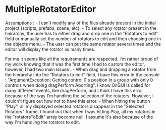 # MultipleRotatorEditor

Assumptions :
    - I can't modify any of the files already present in the initial project (scripts, prefabs, scene, etc).
    - To select any rotator present in the hierarchy, the user has to either drag and drop one in the "Rotators to edit" field or manually set the number of rotators to edit and then choosing one in the objects menu.
    - The user can put the same rotator several times and the editor will display the rotator as many times.

For me it seems like all the requirements are respected. I'm rather proud of my work knowing that it was the first time I had to custom the editor, however, I had two main issues :
    - When drag and dropping a rotator from the hierarchy into the "Rotators to edit" field, I have this error in the console : "ArgumentException: Getting control 0's position in a group with only 0 controls when doing dragPerform Aborting". I know OnGUI is called for many different events, like dragPerform, and I think I have this error because of the way I'm handling the selection of the rotators. However, I couldn't figure out how not to have this error.
    - When hitting the button "Play", all my displayed selected rotators disappear in the "Selected Rotators" frame. I found out that when I was hitting Play, all my rotators in the "rotatorsToEdit" array become null. I assume it's also because of the way I'm handling the rotators to edit.